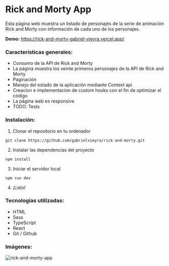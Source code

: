 # Rick and Morty App

Esta página web muestra un listado de personajes de la serie de animación Rick and Morty con información de cada uno de los personajes.

**Demo:** https://rick-and-morty-gabriel-vieyra.vercel.app/

### Características generales:

- Consumo de la API de Rick and Morty
- La página muestra los veinte primeros personajes de la API de Rick and Morty
- Paginación
- Manejo del estado de la aplicación mediante Context api
- Creacion e implementacion de custom hooks con el fin de optimizar el código
- La página web es responsive
- TODO: Tests

### Instalación:

1. Clonar el repositorio en tu ordenador

```
git clone https://github.com/gabrielvieyra/rick-and-morty.git
```

2. Instalar las dependencias del proyecto

```
npm install
```

3. Iniciar el servidor local

```
npm run dev
```

4. ¡Listo!

### Tecnologías utilizadas:

- HTML
- Sass
- TypeScript
- React
- Git / Github

### Imágenes:

![rick-and-morty-app](https://user-images.githubusercontent.com/47900029/204055912-8d8470cb-6d84-47fc-992b-8926b8b26f36.png)

<!--
- Estructura de la documentacion:

- Titulo
- Descripcion del proyecto

- Demo: link de la demo

- Caracteristicas generales:
- Manejo del estado de la aplicacion mediante Context api
- Utilizacion de una API externa / Consumo de la API de Rick and Morty
- Paginacion
- El listado de personajes se carga en orden alfabetico
- La pagina web es responsive

- Instalación:
- Clonar el repositorio en tu ordenador
  git clone asasa
- Instalar las dependencias del proyecto
  npm install
- Iniciar el servidor local
  npm run dev
- ¡Listo!

- Tecnologías utilizadas:
- HTML
- Sass
- TypeScript
- React
- Git / Github

- Imágenes:
- Captura de pantalla 01
- Captura de pantalla 02
-->

<!--
- Proyecto:

- UI:
- Header*
- Loading / Spinner*
- Paginacion*
- Botones*
- Card*
- Scroll personalizado*
- Responsive*

- TODO:
- Chusmear feedback que goncy dio sobre proyectos en su discord / custom hooks (chusmear en goncy y frontendcafe)
- Chusmear video de noe sobre planetas
- Test unitarios y de integracion
- Probar deploy con vercel

- Commits:
- actualizo el readme
-->

<!--
- Proyecto:

- UI:
- Header
- Loading / Spinner
- Paginacion
- Botones
- Card
- Buscador
- Footer
- Toast
- Modal
- Scroll personalizado
- Responsive
- Dark Mode
- Lazy Loading en las imágenes

- Portfolio
- Dark Mode
- Responsive (menu mobile)

- https://octaviocossytorquati.vercel.app/
- https://github.com/GonzaloVivas/coder-vivas/tree/master/src
- https://github.com/jmsanchezdiaz?tab=repositories

- Peliculas
- Login, Registro

- https://github.com/Lemongnz/lemonWeatherApp/tree/main/src/components
- https://github.com/gonza-lab/crm-react
- https://paletly.netlify.app/

- Animaciones:
- Esqueletons, los podemos usar ej en las cards mientras carga la informacion

- Dark Mode:
- Para el switch de dark mode se suele usar el tipico sol o luna para que se identifique como tal
- Se usa mucho para portfolios

- Modal:
- Tiene que tener la funcionalidad de cerrarse cuando presionas la X y cuando tocas afuera del modal

- Router:
- Manejo de rutas con react router dom
- Al hacer click sobre un personaje te diriges a la pagina de detalle donde podes ver mas informacion del personaje
- La url del detalle de la pelicula es compatible ej si visitamos esa url directamente en el navegador se mostrara el detalle del personaje
- Si navegamos a una url inexistente saldra el mensaje de aviso 'Pelicula / Proximo estreno no encontrada'

- Test:
- Test unitarios con Jest para funciones
- Test unitarios con React Testing Library para componentes
- Test de integracion con Cypress

- Buscador:
- Busqueda de personajes de la serie por nombre (probar con debunce)
- Si se busca por un texto por ejemplo "xxx" y no hay ningúna que coincida con dicho texto se debía mostrar un mensaje del tipo "No hay ningúna pelicula que coincida
con la palabra xxx"
- Al realizar una busqueda no se tendra en cuenta si la persona ha introducido el texto en mayusculas o minusculas
- Cuando vas tipeando en el input va filtrando automaticamente

- Listado:
- El listado de personajes se carga en orden alfabético / al azar

- Registro:
- Opcion de contraseña visible o no
-->
